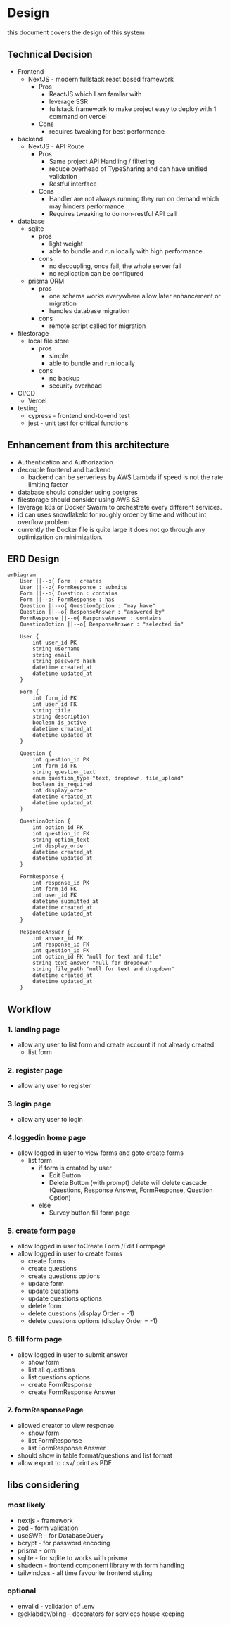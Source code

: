 # Design

this document covers the design of this system

## Technical Decision
- Frontend 
    - NextJS - modern fullstack react based framework
        - Pros
            - ReactJS which I am familar with
            - leverage SSR
            - fullstack framework to make project easy to deploy with 1 command on vercel
        - Cons
            - requires tweaking for best performance
- backend
    - NextJS - API Route
        - Pros
            - Same project API Handling / filtering
            - reduce overhead of TypeSharing and can have unified validation
            - Restful interface
        - Cons
            - Handler are not always running they run on demand which may hinders performance
            - Requires tweaking to do non-restful API call
- database
    - sqlite
        - pros
            - light weight
            - able to bundle and run locally with high performance
        - cons 
            - no decoupling, once fail, the whole server fail
            - no replication can be configured
    - prisma ORM
        - pros
            - one schema works everywhere allow later enhancement or migration
            - handles database migration
        - cons
            - remote script called for migration
- filestorage
    - local file store
        - pros
            - simple
            - able to bundle and run locally
        - cons
            - no backup
            - security overhead
- CI/CD
    - Vercel
- testing
    - cypress - frontend end-to-end test
    - jest - unit test for critical functions

## Enhancement from this architecture
- Authentication and Authorization
- decouple frontend and backend
    - backend can be serverless by AWS Lambda if speed is not the rate limiting factor
- database should consider using postgres
- filestorage should consider using AWS S3
- leverage k8s or Docker Swarm to orchestrate every different services.
- id can uses snowflakeId for roughly order by time and without int overflow problem
- currently the Docker file is quite large it does not go through any optimization on minimization.

## ERD Design
```mermaid
erDiagram
    User ||--o{ Form : creates
    User ||--o{ FormResponse : submits
    Form ||--o{ Question : contains
    Form ||--o{ FormResponse : has
    Question ||--o{ QuestionOption : "may have"
    Question ||--o{ ResponseAnswer : "answered by"
    FormResponse ||--o{ ResponseAnswer : contains
    QuestionOption ||--o{ ResponseAnswer : "selected in"

    User {
        int user_id PK
        string username
        string email
        string password_hash
        datetime created_at
        datetime updated_at
    }

    Form {
        int form_id PK
        int user_id FK
        string title
        string description
        boolean is_active
        datetime created_at
        datetime updated_at
    }

    Question {
        int question_id PK
        int form_id FK
        string question_text
        enum question_type "text, dropdown, file_upload"
        boolean is_required
        int display_order
        datetime created_at
        datetime updated_at
    }

    QuestionOption {
        int option_id PK
        int question_id FK
        string option_text
        int display_order
        datetime created_at
        datetime updated_at
    }

    FormResponse {
        int response_id PK
        int form_id FK
        int user_id FK
        datetime submitted_at
        datetime created_at
        datetime updated_at
    }
    
    ResponseAnswer {
        int answer_id PK
        int response_id FK
        int question_id FK
        int option_id FK "null for text and file"
        string text_answer "null for dropdown"
        string file_path "null for text and dropdown"
        datetime created_at
        datetime updated_at
    }
```
## Workflow

### 1. landing page 
- allow any user to list form and create account if not already created
    - list form
### 2. register page
- allow any user to register
### 3.login page
- allow any user to login
### 4.loggedin home page
- allow logged in user to view forms and goto create forms
    - list form
        - if form is created by user
            - Edit Button
            - Delete Button (with prompt) delete will delete cascade (Questions, Response Answer, FormResponse, Question Option)
        - else 
            - Survey button fill form page
### 5. create form page
- allow logged in user toCreate Form /Edit Formpage
- allow logged in user to create forms
    - create forms
    - create questions
    - create questions options
    - update form
    - update questions
    - update questions options
    - delete form
    - delete questions (display Order = -1)
    - delete questions options (display Order = -1)
### 6. fill form page
- allow logged in user to submit answer
    - show form
    - list all questions
    - list questions options
    - create FormResponse
    - create FormResponse Answer
### 7. formResponsePage
- allowed creator to view response
    - show form
    - list FormResponse
    - list FormResponse Answer
- should show in table format/questions and list format
- allow export to csv/ print as PDF


## libs considering
### most likely
- nextjs - framework
- zod - form validation
- useSWR - for DatabaseQuery
- bcrypt - for password encoding
- prisma - orm
- sqlite - for sqlite to works with prisma
- shadecn - frontend component library with form handling
- tailwindcss - all time favourite frontend styling

### optional
- envalid - validation of .env
- @eklabdev/bling - decorators for services house keeping
